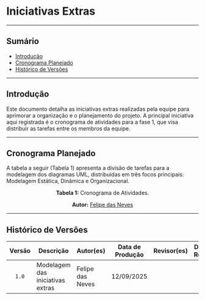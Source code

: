 # Iniciativas Extras

---
## Sumário
- [Introdução](#introdução)
- [Cronograma Planejado](#cronograma-planejado)
- [Histórico de Versões](#histórico-de-versões)

---

## Introdução

Este documento detalha as iniciativas extras realizadas pela equipe para aprimorar a organização e o planejamento do projeto. A principal iniciativa aqui registrada é o cronograma de atividades para a fase 1, que visa distribuir as tarefas entre os membros da equipe.

---

## Cronograma Planejado

A tabela a seguir (Tabela 1) apresenta a divisão de tarefas para a modelagem dos diagramas UML, distribuídas em três focos principais: Modelagem Estática, Dinâmica e Organizacional.

<p align="center"><b>Tabela 1:</b> Cronograma de Atividades.</p>



<p align="center"><b>Autor:</b> <a href="https://github.com/FelipeFreire-gf">Felipe das Neves</a></p>

---

## Histórico de Versões

| Versão | Descrição | Autor(es) | Data de Produção | Revisor(es) | Data de Revisão | Incremento do Revisor |
| :----: | --------- | --------- | :--------------: | ----------- | :-------------: | :-------------------: |
| `1.0` | Modelagem das iniciativas extras | Felipe das Neves | 12/09/2025 | | | |


